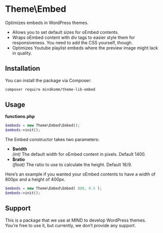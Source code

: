 # Theme\Embed

Optimizes embeds in WordPress themes.

- Allows you to set default sizes for oEmbed contents.
- Wraps oEmbed content with div tags to easier style them for responsiveness. You need to add the CSS yourself, though.
- Optimizes Youtube playlist embeds where the preview image might lack in quality.

## Installation

You can install the package via Composer:

```bash
composer require mindkomm/theme-lib-embed
```

## Usage

**functions.php**

```php
$embeds = new Theme\Embed\Embed();
$embeds->init();
```

The Embed constructor takes two parameters:

- **$width**  
	*(int)* The default width for oEmbed content in pixels. Default 1400.
- **$ratio**  
	*(float)* The ratio to use to calculate the height. Default 16/9.

Here’s an example if you wanted your oEmbed contents to have a width of 800px and a height of 400px. 

```php
$embeds = new Theme\Embed\Embed( 800, 0.5 );
$embeds->init();
```

## Support

This is a package that we use at MIND to develop WordPress themes. You’re free to use it, but currently, we don’t provide any support.

